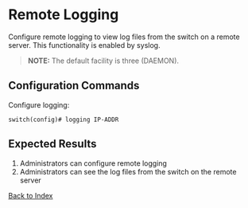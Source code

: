 # Remote Logging 

Configure remote logging to view log files from the switch on a remote server. This functionality is enabled by syslog.

> **NOTE:** The default facility is three (DAEMON). 

## Configuration Commands 

Configure logging: 

```text
switch(config)# logging IP-ADDR
```

## Expected Results 

1. Administrators can configure remote logging
1. Administrators can see the log files from the switch on the remote server

[Back to Index](../index.md)
